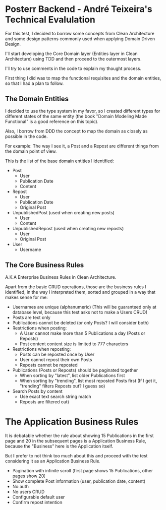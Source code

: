 # Posterr Backend - André Teixeira's Technical Evalulation

For this test, I decided to borrow some concepts from Clean Architecture and some design patterns commonly used when applying Domain Driven Design.

I'll start developing the Core Domain layer (Entities layer in Clean Architecture) using TDD and then proceed to the outermost layers.

I'll try to use comments in the code to explain my thought process.

First thing I did was to map the functional requisites and the domain entities, so that I had a plan to follow.

## The Domain Entities

I decided to use the type system in my favor, so I created different types for different states of the same entity (the book "Domain Modeling Made Functional" is a good reference on this topic).

Also, I borrow from DDD the concept to map the domain as closely as possible in the code.

For example: The way I see it, a Post and a Repost are different things from the domain point of view.

This is the list of the base domain entities I identified:

- Post
	- User
	- Publication Date
	- Content
- Repost
	- User
	- Publication Date
	- Original Post
- UnpublishedPost (used when creating new posts)
	- User
	- Content
- UnpublishedRepost (used when creating new reposts)
	- User
	- Original Post
- User
	- Username 

## The Core Business Rules

A.K.A Enterprise Business Rules in Clean Architecture.

Apart from the basic CRUD operations, those are the business rules I identified, in the way I interpreted them, sorted and grouped in a way that makes sense for me:

- Usernames are unique (alphanumeric) (This will be guaranteed only at database level, because this test asks not to make a Users CRUD)
- Posts are text only
- Publications cannot be deleted (or only Posts? I will consider both)
- Restrictions when posting:
	- A User cannot make more than 5 Publications a day (Posts or Reposts)
	- Post content content size is limited to 777 characters
- Restrictions when reposting:
	- Posts can be reposted once by User
	- User cannot repost their own Posts
	- Reposts cannot be reposted
- Publications (Posts or Reposts) should be paginated together
	- When sorting by "latest", list older Publications first
	- When sorting by "trending", list most reposted Posts first (If I get it, "trending" filters Reposts out? I guess so)
- Search Posts by content
	- Use exact text search string match
	- Reposts are filtered out)

# The Application Business Rules

It is debatable whether the rule about showing 15 Publications in the first page and 20 in the subsequent pages is a Application Business Rule, because the "Business" here is the Application itself.

But I prefer to not think too much about this and proceed with the test considering it as an Application Business Rule.

- Pagination with infinite scroll (first page shows 15 Publications, other pages show 20)
- Show complete Post information (user, publication date, content)
- No auth
- No users CRUD
- Configurable default user
- Confirm repost intention

